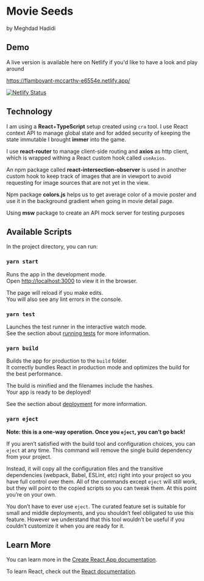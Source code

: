 # Movie Seeds
by Meghdad Hadidi

## Demo
A live version is available here on Netlify if you'd like to have a look and play around

https://flamboyant-mccarthy-e6554e.netlify.app/

[![Netlify Status](https://api.netlify.com/api/v1/badges/8dd09cd8-6c21-42c2-abe4-f035144c250d/deploy-status)](https://app.netlify.com/sites/flamboyant-mccarthy-e6554e/deploys)


## Technology
I am using a **React**+**TypeScript** setup created using `cra` tool. I use React context API to manage global state and for added security of keeping the state immutable I brought **immer** into the game.

I use **react-router** to manage client-side routing and **axios** as http client, which is wrapped withing a React custom hook called `useAxios`. 

An npm package called **react-intersection-observer** is used in another custom hook to keep track of images that are in viewport to avoid requesting for image sources that are not yet in the view. 

Npm package **colors.js** helps us to get average color of a movie poster and use it in the background gradient when going in movie detail page.

Using **msw** package to create an API mock server for testing purposes


## Available Scripts

In the project directory, you can run:

### `yarn start`

Runs the app in the development mode.\
Open [http://localhost:3000](http://localhost:3000) to view it in the browser.

The page will reload if you make edits.\
You will also see any lint errors in the console.

### `yarn test`

Launches the test runner in the interactive watch mode.\
See the section about [running tests](https://facebook.github.io/create-react-app/docs/running-tests) for more information.

### `yarn build`

Builds the app for production to the `build` folder.\
It correctly bundles React in production mode and optimizes the build for the best performance.

The build is minified and the filenames include the hashes.\
Your app is ready to be deployed!

See the section about [deployment](https://facebook.github.io/create-react-app/docs/deployment) for more information.

### `yarn eject`

**Note: this is a one-way operation. Once you `eject`, you can’t go back!**

If you aren’t satisfied with the build tool and configuration choices, you can `eject` at any time. This command will remove the single build dependency from your project.

Instead, it will copy all the configuration files and the transitive dependencies (webpack, Babel, ESLint, etc) right into your project so you have full control over them. All of the commands except `eject` will still work, but they will point to the copied scripts so you can tweak them. At this point you’re on your own.

You don’t have to ever use `eject`. The curated feature set is suitable for small and middle deployments, and you shouldn’t feel obligated to use this feature. However we understand that this tool wouldn’t be useful if you couldn’t customize it when you are ready for it.

## Learn More

You can learn more in the [Create React App documentation](https://facebook.github.io/create-react-app/docs/getting-started).

To learn React, check out the [React documentation](https://reactjs.org/).
